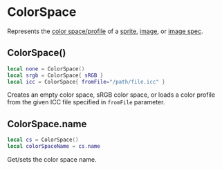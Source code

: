 # ColorSpace

Represents the [color space/profile](https://www.aseprite.org/docs/color-profile/)
of a [sprite](sprite.md), [image](image.md), or [image spec](imagespec.md).

## ColorSpace()

```lua
local none = ColorSpace()
local srgb = ColorSpace{ sRGB }
local icc = ColorSpace{ fromFile="/path/file.icc" }
```

Creates an empty color space, sRGB color space, or loads a color
profile from the given ICC file specified in `fromFile` parameter.

## ColorSpace.name

```lua
local cs = ColorSpace()
local colorSpaceName = cs.name
```

Get/sets the color space name.
